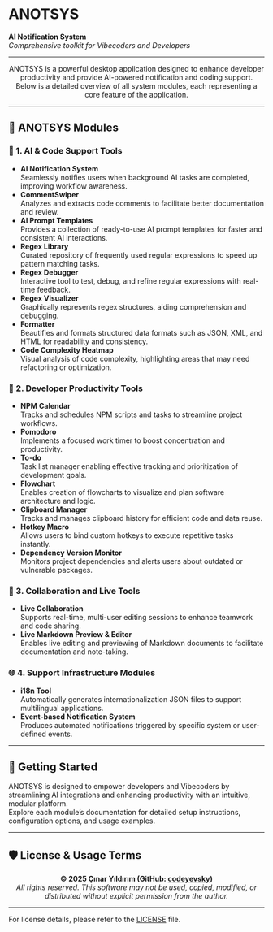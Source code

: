 <p align="center">
  <h1>ANOTSYS</h1>
  <strong>AI Notification System</strong><br/>
  <em>Comprehensive toolkit for Vibecoders and Developers</em>
</p>

---

<p align="center">
  ANOTSYS is a powerful desktop application designed to enhance developer productivity and provide AI-powered notification and coding support.<br/>
  Below is a detailed overview of all system modules, each representing a core feature of the application.
</p>

---

## 🧠 ANOTSYS Modules

### 🔷 1. AI & Code Support Tools
- **AI Notification System**  
  Seamlessly notifies users when background AI tasks are completed, improving workflow awareness.
- **CommentSwiper**  
  Analyzes and extracts code comments to facilitate better documentation and review.
- **AI Prompt Templates**  
  Provides a collection of ready-to-use AI prompt templates for faster and consistent AI interactions.
- **Regex Library**  
  Curated repository of frequently used regular expressions to speed up pattern matching tasks.
- **Regex Debugger**  
  Interactive tool to test, debug, and refine regular expressions with real-time feedback.
- **Regex Visualizer**  
  Graphically represents regex structures, aiding comprehension and debugging.
- **Formatter**  
  Beautifies and formats structured data formats such as JSON, XML, and HTML for readability and consistency.
- **Code Complexity Heatmap**  
  Visual analysis of code complexity, highlighting areas that may need refactoring or optimization.

### 🔧 2. Developer Productivity Tools
- **NPM Calendar**  
  Tracks and schedules NPM scripts and tasks to streamline project workflows.
- **Pomodoro**  
  Implements a focused work timer to boost concentration and productivity.
- **To-do**  
  Task list manager enabling effective tracking and prioritization of development goals.
- **Flowchart**  
  Enables creation of flowcharts to visualize and plan software architecture and logic.
- **Clipboard Manager**  
  Tracks and manages clipboard history for efficient code and data reuse.
- **Hotkey Macro**  
  Allows users to bind custom hotkeys to execute repetitive tasks instantly.
- **Dependency Version Monitor**  
  Monitors project dependencies and alerts users about outdated or vulnerable packages.

### 🤝 3. Collaboration and Live Tools
- **Live Collaboration**  
  Supports real-time, multi-user editing sessions to enhance teamwork and code sharing.
- **Live Markdown Preview & Editor**  
  Enables live editing and previewing of Markdown documents to facilitate documentation and note-taking.

### 🌐 4. Support Infrastructure Modules
- **i18n Tool**  
  Automatically generates internationalization JSON files to support multilingual applications.
- **Event-based Notification System**  
  Produces automated notifications triggered by specific system or user-defined events.

---

## 🚀 Getting Started

ANOTSYS is designed to empower developers and Vibecoders by streamlining AI integrations and enhancing productivity with an intuitive, modular platform.  
Explore each module’s documentation for detailed setup instructions, configuration options, and usage examples.

---

## 🛡️ License & Usage Terms

<p align="center">
  <strong>© 2025 Çınar Yıldırım (GitHub: <a href="https://github.com/codeyevsky" target="_blank">codeyevsky</a>)</strong><br/>
  <em>All rights reserved. This software may not be used, copied, modified, or distributed without explicit permission from the author.</em>
</p>

---

For license details, please refer to the [LICENSE](./LICENSE) file.
